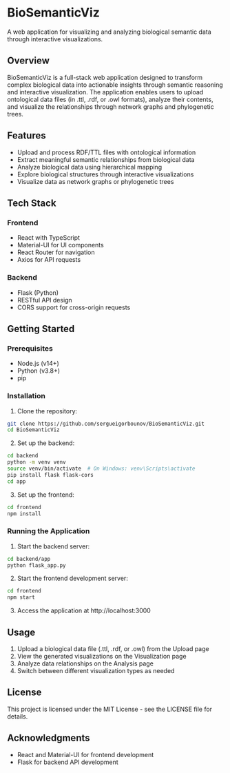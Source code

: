 # BioSemanticViz

A web application for visualizing and analyzing biological semantic data through interactive visualizations.

## Overview

BioSemanticViz is a full-stack web application designed to transform complex biological data into actionable insights through semantic reasoning and interactive visualization. The application enables users to upload ontological data files (in .ttl, .rdf, or .owl formats), analyze their contents, and visualize the relationships through network graphs and phylogenetic trees.

## Features

- Upload and process RDF/TTL files with ontological information
- Extract meaningful semantic relationships from biological data
- Analyze biological data using hierarchical mapping
- Explore biological structures through interactive visualizations
- Visualize data as network graphs or phylogenetic trees

## Tech Stack

### Frontend
- React with TypeScript
- Material-UI for UI components
- React Router for navigation
- Axios for API requests

### Backend
- Flask (Python)
- RESTful API design
- CORS support for cross-origin requests

## Getting Started

### Prerequisites
- Node.js (v14+)
- Python (v3.8+)
- pip

### Installation

1. Clone the repository:
```bash
git clone https://github.com/sergueigorbounov/BioSemanticViz.git
cd BioSemanticViz
```

2. Set up the backend:
```bash
cd backend
python -m venv venv
source venv/bin/activate  # On Windows: venv\Scripts\activate
pip install flask flask-cors
cd app
```

3. Set up the frontend:
```bash
cd frontend
npm install
```

### Running the Application

1. Start the backend server:
```bash
cd backend/app
python flask_app.py
```

2. Start the frontend development server:
```bash
cd frontend
npm start
```

3. Access the application at http://localhost:3000

## Usage

1. Upload a biological data file (.ttl, .rdf, or .owl) from the Upload page
2. View the generated visualizations on the Visualization page
3. Analyze data relationships on the Analysis page
4. Switch between different visualization types as needed

## License

This project is licensed under the MIT License - see the LICENSE file for details.

## Acknowledgments

- React and Material-UI for frontend development
- Flask for backend API development 